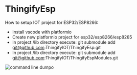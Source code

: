 # ThingifyEsp

How to setup IOT project for ESP32/ESP8266:
 - Install vscode with platformio
 - Create new platformio project for esp32/esp8266/esp8285
 - In project /lib directory execute: git submodule add git@github.com:ThingifyIOT/ThingifyEsp.git
 - In project /lib directory execute: git submodule add git@github.com:ThingifyIOT/ThingifyEspModules.git
 
![command line dumpo](https://i.imgur.com/dNpemKh.png)


